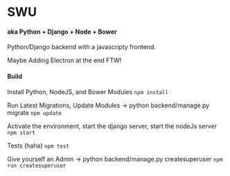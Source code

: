 # SWU

#### aka Python + Django + Node + Bower

Python/Django backend with a javascripty frontend.

Maybe Adding Electron at the end FTW!

#### Build

Install Python, NodeJS, and Bower Modules
`npm install`

Run Latest Migrations, Update Modules -> python backend/manage.py migrate
`npm update`

Activate the environment, start the django server, start the nodeJs server
`npm start`

Tests (haha)
`npm test`

Give yourself an Admin -> python backend/manage.py createsuperuser
`npm run createsuperuser`
